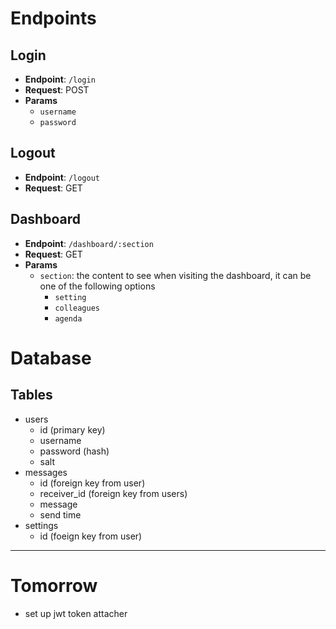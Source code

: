 # Endpoints

## Login

- **Endpoint**: `/login`
- **Request**: POST
- **Params**
  - `username`
  - `password`

## Logout

- **Endpoint**: `/logout`
- **Request**: GET

## Dashboard

- **Endpoint**: `/dashboard/:section`
- **Request**: GET
- **Params**
  - `section`: the content to see when visiting the dashboard, it can be one of the following options
    - `setting`
    - `colleagues`
    - `agenda`


# Database

## Tables
- users
    - id (primary key)
    - username
    - password (hash)
    - salt
- messages
    - id (foreign key from user)
    - receiver_id (foreign key from users)
    - message
    - send time
- settings
    - id (foeign key from user)


---
# Tomorrow
- set up jwt token attacher